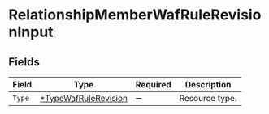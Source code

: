 # RelationshipMemberWafRuleRevisionInput


## Fields

| Field                                                              | Type                                                               | Required                                                           | Description                                                        |
| ------------------------------------------------------------------ | ------------------------------------------------------------------ | ------------------------------------------------------------------ | ------------------------------------------------------------------ |
| `Type`                                                             | [*TypeWafRuleRevision](../../models/shared/typewafrulerevision.md) | :heavy_minus_sign:                                                 | Resource type.                                                     |